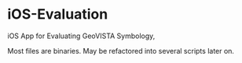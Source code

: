 iOS-Evaluation
==============

iOS App for Evaluating GeoVISTA Symbology,

Most files are binaries. May be refactored into several scripts later on.
